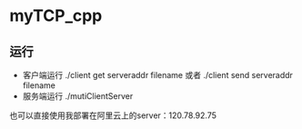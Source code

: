 # myTCP_cpp 

## 运行
- 客户端运行 ./client get serveraddr filename  或者 ./client send serveraddr filename
- 服务端运行 ./mutiClientServer

也可以直接使用我部署在阿里云上的server：120.78.92.75
